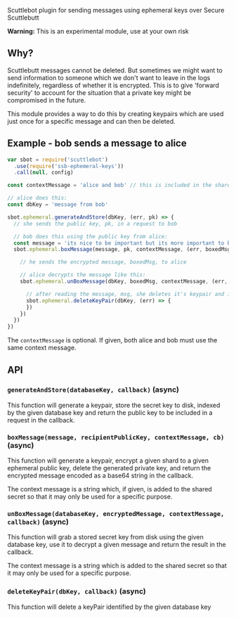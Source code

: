 
Scuttlebot plugin for sending messages using ephemeral keys over Secure Scuttlebutt

**Warning:** This is an experimental module, use at your own risk

## Why? 

Scuttlebutt messages cannot be deleted.  But sometimes we might want to send information to someone which we don't want to leave in the logs indefinitely, regardless of whether it is encrypted.  This is to give 'forward security' to account for the situation that a private key might be compromised in the future.

This module provides a way to do this by creating keypairs which are used just once for a specific message and can then be deleted. 

## Example - bob sends a message to alice

```js
var sbot = require('scuttlebot')
  .use(require('ssb-ephemeral-keys'))  
  .call(null, config)

const contextMessage = 'alice and bob' // this is included in the shared secret

// alice does this:
const dbKey = 'message from bob'

sbot.ephemeral.generateAndStore(dbKey, (err, pk) => {
  // she sends the public key, pk, in a request to bob

  // bob does this using the public key from alice:
  const message = 'its nice to be important but its more important to be nice'
  sbot.ephemeral.boxMessage(message, pk, contextMessage, (err, boxedMsg) => {

    // he sends the encrypted message, boxedMsg, to alice

    // alice decrypts the message like this:
    sbot.ephemeral.unBoxMessage(dbKey, boxedMsg, contextMessage, (err, msg) => {

      // after reading the message, msg, she deletes it's keypair and it is gone forever...    
      sbot.ephemeral.deleteKeyPair(dbKey, (err) => {
      })
    })
  })
})
```

The `contextMessage` is optional.  If given, both alice and bob must use the same context message.

## API

### `generateAndStore(databaseKey, callback)` (async)

This function will generate a keypair, store the secret key
to disk, indexed by the given database key and return
the public key to be included in a request in the callback.

### `boxMessage(message, recipientPublicKey, contextMessage, cb)` (async)

This function will generate a keypair, encrypt a given shard to
a given ephemeral public key, delete the generated private key, 
and return the encrypted message encoded as a base64 string in the callback.
 
The context message is a string which, if given, is added to the shared
secret so that it may only be used for a specific purpose.

### `unBoxMessage(databaseKey, encryptedMessage, contextMessage, callback)` (async)

This function will grab a stored secret key from disk using the
given database key, use it to decrypt a given message and return the
result in the callback.

The context message is a string which is added to the shared
secret so that it may only be used for a specific purpose.

### `deleteKeyPair(dbKey, callback)` (async)

This function will delete a keyPair identified by the given database key
